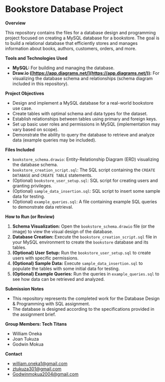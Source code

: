 # Bookstore Database Project

**Overview**

This repository contains the files for a database design and programming project focused on creating a MySQL database for a bookstore. The goal is to build a relational database that efficiently stores and manages information about books, authors, customers, orders, and more.

**Tools and Technologies Used**

* **MySQL:** For building and managing the database.
* **Draw.io ([https://app.diagrams.net/](https://app.diagrams.net/)):** For visualizing the database schema and relationships (schema diagram included in this repository).

**Project Objectives**

* Design and implement a MySQL database for a real-world bookstore use case.
* Create tables with optimal schema and data types for the dataset.
* Establish relationships between tables using primary and foreign keys.
* Set up basic user roles and permissions in MySQL (implementation may vary based on scope).
* Demonstrate the ability to query the database to retrieve and analyze data (example queries may be included).

**Files Included**

* `bookstore_schema.drawio`: Entity-Relationship Diagram (ERD) visualizing the database schema.
* `bookstore_creation_script.sql`: The SQL script containing the `CREATE DATABASE` and `CREATE TABLE` statements.
* (Optional) `bookstore_user_setup.sql`: SQL script for creating users and granting privileges.
* (Optional) `sample_data_insertion.sql`: SQL script to insert some sample data for testing.
* (Optional) `example_queries.sql`: A file containing example SQL queries to demonstrate data retrieval.

**How to Run (or Review)**

1.  **Schema Visualization:** Open the `bookstore_schema.drawio` file (or the image) to view the visual design of the database.
2.  **Database Creation:** Execute the `bookstore_creation_script.sql` file in your MySQL environment to create the `bookstore` database and its tables.
3.  **(Optional) User Setup:** Run the `bookstore_user_setup.sql` to create users with specific permissions.
4.  **(Optional) Sample Data:** Execute `sample_data_insertion.sql` to populate the tables with some initial data for testing.
5.  **(Optional) Example Queries:** Run the queries in `example_queries.sql` to see how data can be retrieved and analyzed.

**Submission Notes**

* This repository represents the completed work for the Database Design & Programming with SQL assignment.
* The database is designed according to the specifications provided in the assignment brief.

**Group Members: Tech Titans**

* William Oneka
* Joan Tukuza
* Godwin Mokua

**Contact**

* william.oneka1@gmail.com
* ztukuza301@gmail.com
* Godwinmokua2004@gmail.com
